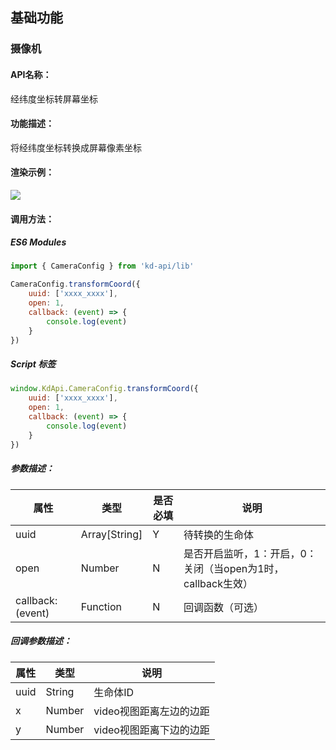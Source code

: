 
<!--
 * @Author: your name
 * @Date: 2022-3-30 14:32:54
 * @LastEditTime: 2022-04-19 15:26:21
 * @LastEditors: Please set LastEditors
 * @Description: 打开koroFileHeader查看配置 进行设置: https://github.com/OBKoro1/koro1FileHeader/wiki/%E9%85%8D%E7%BD%AE
 * @FilePath: /KD-API-DOCS/public/md/api/获取场景列表.md
-->
## 基础功能
### 摄像机

#### API名称：
经纬度坐标转屏幕坐标
#### 功能描述：

将经纬度坐标转换成屏幕像素坐标

#### 渲染示例：
![](../../image/example/经纬度坐标转屏幕坐标.webp)
#### 调用方法：

##### ES6 Modules
``` javascript
import { CameraConfig } from 'kd-api/lib'

CameraConfig.transformCoord({
    uuid: ['xxxx_xxxx'],
    open: 1,
    callback: (event) => {
        console.log(event)
    }
})
```

##### Script 标签
``` javascript
window.KdApi.CameraConfig.transformCoord({
    uuid: ['xxxx_xxxx'],
    open: 1,
    callback: (event) => {
        console.log(event)
    }
})
```

##### 参数描述：

| 属性    | 类型            | 是否必填 | 说明      |
| ------- |---------------|------|---------|
| uuid    | Array[String] | Y   | 待转换的生命体 |
| open    | Number | N   | 是否开启监听，1：开启，0：关闭（当open为1时，callback生效） |
| callback: (event)    | Function | N   | 回调函数（可选） |

##### 回调参数描述：
| 属性    | 类型   | 说明                     |
| ------- | ------ | ------------------------ |
|  uuid   | String | 生命体ID |
|  x   | Number | video视图距离左边的边距 |
|  y   | Number | video视图距离下边的边距 |

